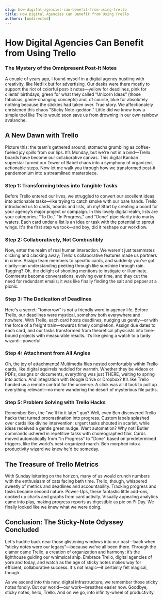 ```yaml
---
slug: how-digital-agencies-can-benefit-from-using-trello
title: How Digital Agencies Can Benefit from Using Trello
authors: [undirected]
---
```



# How Digital Agencies Can Benefit from Using Trello

### The Mystery of the Omnipresent Post-It Notes

A couple of years ago, I found myself in a digital agency bustling with creativity, like Netflix but for advertising. Our desks were there mostly to support the riot of colorful post-it notes—yellow for deadlines, pink for clients’ birthdays, green for what they called “Unicorn Ideas” (those fabulous, game-changing concepts) and, of course, blue for absolutely nothing because the stickies had taken over. True story. We affectionately christened this chaos "Sticky Note-geddon." Little did we know how a simple tool like Trello would soon save us from drowning in our own rainbow avalanche.

## A New Dawn with Trello

Picture this: the team's gathered around, stomachs grumbling as coffee-fueled joy spills from our lips. It’s Monday, but we're not in a bind—Trello boards have become our collaborative canvas. This digital Kanban superstar turned our Tower of Babel chaos into a symphony of organized, actionable steps. Now let me walk you through how we transformed post-it pandemonium into a streamlined masterpiece.

### Step 1: Transforming Ideas into Tangible Tasks

Before Trello entered our lives, we struggled to convert our excellent ideas into actionable tasks—like trying to catch smoke with our bare hands. Trello introduced us to cards, boards and lists, oh my! Start by creating a board for your agency’s major project or campaign. In this lovely digital realm, lists are your categories; "To Do," "In Progress," and "Done" pipe clarity into murky waters. Each card under a list is an idea or task with the potential to sprout wings. It's the first step we took—and boy, did it reshape our workflow.

### Step 2: Collaboratively, Not Combustibly

Now, enter the realm of real human interaction. We weren't just teammates clicking and clacking away; Trello's collaborative features made us partners in crime. Assign team members to specific cards, and suddenly you’ve got clarity—an understanding peeking through like sunshine through rain. Tagging? Oh, the delight of shooting mentions to instigate or illuminate. Comments become conversations, evolving over time, and they cut the need for redundant emails; it was like finally finding the salt and pepper at a picnic.

### Step 3: The Dedication of Deadlines

Here's a secret: "tomorrow" is not a friendly word in agency life. Before Trello, our deadlines were mystical, somehow both everywhere and nowhere. With Trello, each card hosts deadlines, nudging us gently—or with the force of a freight train—towards timely completion. Assign due dates to each card, and our tasks transformed from theoretical physicists into time-bound projects with measurable results. It’s like giving a watch to a tardy wizard—powerful.

### Step 4: Attachment from All Angles

Oh, the joy of attachments! Multimedia files nested comfortably within Trello cards, like digital squirrels huddled for warmth. Whether they be videos or PDFs, designs or documents, everything was just THERE, waiting to spring into action. And integration with Google Drive or Dropbox? It’s like Trello handed us a remote control for the universe. A click was all it took to pull up everything relevant—no more wandering the desert of mysterious file paths.

### Step 5: Problem Solving with Trello Hacks

Remember Ben, the "we'll fix it later" guy? Well, even Ben discovered Trello hacks that turned procrastination into progress. Custom labels splashed over cards like divine intervention: urgent tasks shouted in scarlet, while ideas received a gentle green nudge. Want automation? Why not! Butler commands ushered in repetitive tasks with choreographed flair. Cards moved automatically from "In Progress" to "Done" based on predetermined triggers, like the world's best-organized march. Ben morphed into a productivity wizard we knew he'd be someday.

## The Treasure of Trello Metrics

With Sunday loitering on the horizon, many of us would crunch numbers with the enthusiasm of cats facing bath time. Trello, though, whispered sweetly of metrics and deadlines and accountability. Tracking progress and tasks became second nature. Power-Ups, these fantastic little add-ons, cooked up charts and graphs from card activity. Visually appealing analytics came into play, making progress reports as digestible as pie on Pi Day. We finally looked like we knew what we were doing.

## Conclusion: The Sticky-Note Odyssey Concluded

Let's huddle back near those glistening windows into our past—back when “sticky notes were our legacy”—because we've all been there. Through the clamor came Trello, a creation of organization and harmony; it’s the lighthouse guiding our whimsical ship. Embrace Trello, digital agencies of yore and today, and watch as the age of sticky notes makes way for efficient, collaborative success. It's not magic—it certainly felt magical, though.

As we ascend into this new, digital infrastructure, we remember those sticky notes fondly. But our world—our work—breathes easier now. Goodbye, sticky notes; hello, Trello. And on we go, into infinity-wheel of productivity.